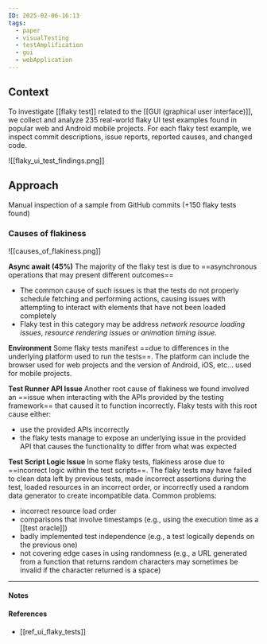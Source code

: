 ```yaml
---
ID: 2025-02-06-16:13
tags:
  - paper
  - visualTesting
  - testAmplification
  - gui
  - webApplication
---
```

## Context

To investigate [[flaky test]] related to the [[GUI (graphical user interface)]], we collect and analyze 235 real-world flaky UI test examples found in popular web and Android mobile projects. For each flaky test example, we inspect commit descriptions, issue reports, reported causes, and changed code.

![[flaky_ui_test_findings.png]]
## Approach

Manual inspection of a sample from GitHub commits (+150 flaky tests found)

### Causes of flakiness

![[causes_of_flakiness.png]]

**Async await (45%)**
The majority of the flaky test is due to ==asynchronous operations that may present different outcomes==
- The common cause of such issues is that the tests do not properly schedule fetching and performing actions, causing issues with attempting to interact with elements that have not been loaded completely
- Flaky test in this category may be address *network resource loading issues*, *resource rendering issues* or *animation timing issue.*

**Environment**
Some flaky tests manifest ==due to differences in the underlying platform used to run the tests==. The platform can include the browser used for web projects and the version of Android, iOS, etc… used for mobile projects.

**Test Runner API Issue** 
Another root cause of flakiness we found involved an ==issue when interacting with the APIs provided by the testing framework== that caused it to function incorrectly. Flaky tests with this root cause either:
- use the provided APIs incorrectly
- the flaky tests manage to expose an underlying issue in the provided API that causes the functionality to differ from what was expected

**Test Script Logic Issue**
In some flaky tests, flakiness arose due to ==incorrect logic within the test scripts==. The flaky tests may have failed to clean data left by previous tests, made incorrect assertions during the test, loaded resources in an incorrect order, or incorrectly used a random data generator to create incompatible data. Common problems:
- incorrect resource load order
- comparisons that involve timestamps (e.g., using the execution time as a [[test oracle]])
- badly implemented test independence (e.g., a test logically depends on the previous one)
- not covering edge cases in using randomness (e.g., a URL generated from a function that returns random characters may sometimes be invalid if the character returned is a space)

---
#### Notes
[^1]: This is a note example. Use a note to give extra information without interrupting the reading flow
#### References
- [[ref_ui_flaky_tests]]

